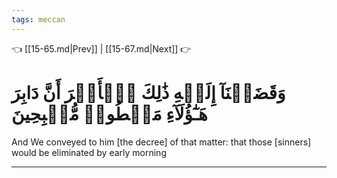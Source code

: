 ```yaml
---
tags: meccan
---
```


👈 [[15-65.md|Prev]] | [[15-67.md|Next]] 👉

# وَقَضَيۡنَآ إِلَيۡهِ ذَٰلِكَ ٱلۡأَمۡرَ أَنَّ دَابِرَ هَـٰٓؤُلَآءِ مَقۡطُوعٞ مُّصۡبِحِينَ

And We conveyed to him [the decree] of that matter: that those [sinners] would be eliminated by early morning

---

